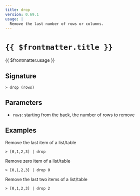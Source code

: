 ```yaml
---
title: drop
version: 0.69.1
usage: |
  Remove the last number of rows or columns.
---
```


# <code>{{ $frontmatter.title }}</code>

<div style='white-space: pre-wrap;'>{{ $frontmatter.usage }}</div>

## Signature

```> drop (rows)```

## Parameters

 -  `rows`: starting from the back, the number of rows to remove

## Examples

Remove the last item of a list/table
```shell
> [0,1,2,3] | drop
```

Remove zero item of a list/table
```shell
> [0,1,2,3] | drop 0
```

Remove the last two items of a list/table
```shell
> [0,1,2,3] | drop 2
```
